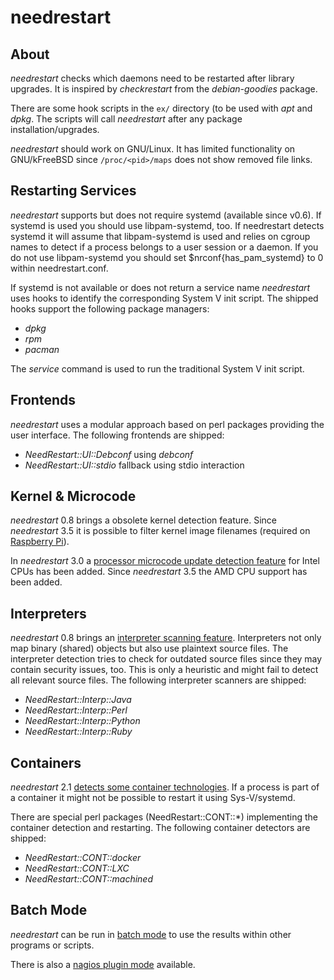 needrestart
===========

About
-----

*needrestart* checks which daemons need to be restarted after library
upgrades. It is inspired by *checkrestart* from the *debian-goodies*
package.

There are some hook scripts in the ``ex/`` directory (to be used with
*apt* and *dpkg*. The scripts will call *needrestart*
after any package installation/upgrades.

*needrestart* should work on GNU/Linux. It has limited functionality on
GNU/kFreeBSD since `/proc/<pid>/maps` does not show removed file links.


Restarting Services
-------------------

*needrestart* supports but does not require systemd (available since v0.6).
If systemd is used you should use libpam-systemd, too. If needrestart detects
systemd it will assume that libpam-systemd is used and relies on cgroup names
to detect if a process belongs to a user session or a daemon. If you do not
use libpam-systemd you should set $nrconf{has_pam_systemd} to 0 within
needrestart.conf.

If systemd is not available or does not return a service name *needrestart*
uses hooks to identify the corresponding System V init script. The shipped
hooks support the following package managers:

* *dpkg*
* *rpm*
* *pacman*

The *service* command is used to run the traditional System V init script.


Frontends
---------

*needrestart* uses a modular approach based on perl packages providing
the user interface. The following frontends are shipped:

* *NeedRestart::UI::Debconf* using *debconf*
* *NeedRestart::UI::stdio* fallback using stdio interaction


Kernel & Microcode
------------------

*needrestart* 0.8 brings a obsolete kernel detection feature. Since
*needrestart* 3.5 it is possible to filter kernel image filenames (required on
[Raspberry Pi](README.raspberry.md)).

In *needrestart* 3.0 a [processor microcode update detection
feature](README.uCode.md) for Intel CPUs has been added. Since *needrestart* 3.5
the AMD CPU support has been added.


Interpreters
------------

*needrestart* 0.8 brings an [interpreter scanning feature](README.Interp.md).
Interpreters not only map binary (shared) objects but also use plaintext
source files. The interpreter detection tries to check for outdated source
files since they may contain security issues, too. This is only a heuristic
and might fail to detect all relevant source files. The following interpreter
scanners are shipped:

* *NeedRestart::Interp::Java*
* *NeedRestart::Interp::Perl*
* *NeedRestart::Interp::Python*
* *NeedRestart::Interp::Ruby*


Containers
----------

*needrestart* 2.1 [detects some container technologies](README.Cont.md). If a
process is part of a container it might not be possible to restart it using
Sys-V/systemd.

There are special perl packages (NeedRestart::CONT::*) implementing the
container detection and restarting. The following container detectors
are shipped:

* *NeedRestart::CONT::docker*
* *NeedRestart::CONT::LXC*
* *NeedRestart::CONT::machined*


Batch Mode
----------

*needrestart* can be run in [batch mode](README.batch.md) to use the results
within other programs or scripts.

There is also a [nagios plugin mode](README.nagios.md) available.
